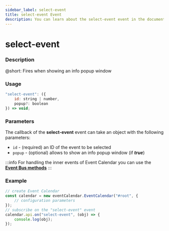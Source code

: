 ```yaml
---
sidebar_label: select-event
title: select-event Event
description: You can learn about the select-event event in the documentation of the DHTMLX JavaScript Event Calendar library. Browse developer guides and API reference, try out code examples and live demos, and download a free 30-day evaluation version of DHTMLX Event Calendar.
---
```


# select-event

### Description

@short: Fires when showing an info popup window

### Usage

~~~jsx {}
"select-event": ({
	id: string | number,
	popup?: boolean
}) => void;
~~~

### Parameters

The callback of the **select-event** event can take an object with the following parameters:

- `id` - (required) an ID of the event to be selected
- `popup` - (optional) allows to show an info popup window (if ***true***)

:::info
For handling the inner events of Event Calendar you can use the [**Event Bus methods**](api/overview/internal_eventbus_overview.md)
:::

### Example

~~~jsx {6-8}
// create Event Calendar
const calendar = new eventCalendar.EventCalendar("#root", {
	// configuration parameters
});
// subscribe on the "select-event" event
calendar.api.on("select-event", (obj) => {
	console.log(obj);
});
~~~
